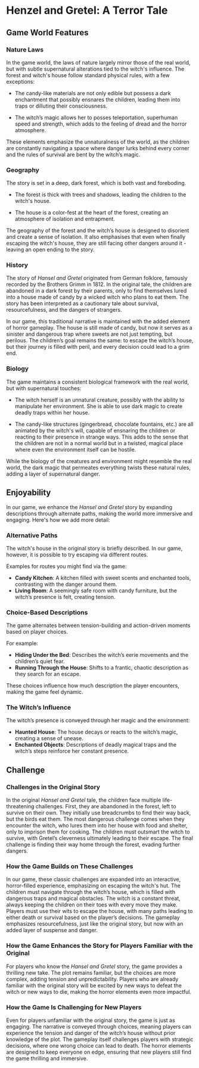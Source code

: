# Henzel and Gretel: A Terror Tale

## Game World Features

### Nature Laws
In the game world, the laws of nature largely mirror those of the real world, but with subtle supernatural alterations tied to the witch's influence. The forest and witch's house follow standard physical rules, with a few exceptions:

- The candy-like materials are not only edible but possess a dark enchantment that possibly ensnares the children, leading them into traps or dilluting their consciousness.

- The witch’s magic allows her to posses teleportation, superhuman speed and strength, which adds to the feeling of dread and the horror atmosphere.

These elements emphasize the unnaturalness of the world, as the children are constantly navigating a space where danger lurks behind every corner and the rules of survival are bent by the witch’s magic.

### Geography
The story is set in a deep, dark forest, which is both vast and foreboding.

- The forest is thick with trees and shadows, leading the children to the witch's house.

- The house is a color-fest at the heart of the forest, creating an atmosphere of isolation and entrapment.

The geography of the forest and the witch’s house is designed to disorient and create a sense of isolation.
It also emphasises that even when finally escaping the witch's house, they are still facing other dangers around it - leaving an open ending to the story.

### History
The story of *Hansel and Gretel* originated from German folklore, famously recorded by the Brothers Grimm in 1812. 
In the original tale, the children are abandoned in a dark forest by their parents, only to find themselves lured into a house made of candy by a wicked witch who plans to eat them. 
The story has been interpreted as a cautionary tale about survival, resourcefulness, and the dangers of strangers.

In our game, this traditional narrative is maintained with the added element of horror gameplay.
The house is still made of candy, but now it serves as a sinister and dangerous trap where sweets are not just tempting, but perilous.
The children’s goal remains the same: to escape the witch’s house, but their journey is filled with peril, and every decision could lead to a grim end.

### Biology
The game maintains a consistent biological framework with the real world, but with supernatural touches:

- The witch herself is an unnatural creature, possibly with the ability to manipulate her environment. She is able to use dark magic to create deadly traps within her house.

- The candy-like structures (gingerbread, chocolate fountains, etc.) are all animated by the witch's will, capable of ensnaring the children or reacting to their presence in strange ways.
  This adds to the sense that the children are not in a normal world but in a twisted, magical place where even the environment itself can be hostile.

While the biology of the creatures and environment might resemble the real world, the dark magic that permeates everything twists these natural rules, adding a layer of supernatural danger.

## Enjoyability

In our game, we enhance the *Hansel and Gretel* story by expanding descriptions through alternate paths, making the world more immersive and engaging. Here's how we add more detail:

### Alternative Paths
The witch's house in the original story is briefly described. 
In our game, however, it is possible to try escaping via different routes.

Examples for routes you might find via the game:
- **Candy Kitchen**: A kitchen filled with sweet scents and enchanted tools, contrasting with the danger around them.
- **Living Room**: A seemingly safe room with candy furniture, but the witch’s presence is felt, creating tension.

### Choice-Based Descriptions
The game alternates between tension-building and action-driven moments based on player choices.

For example:
- **Hiding Under the Bed**: Describes the witch’s eerie movements and the children’s quiet fear.
- **Running Through the House**: Shifts to a frantic, chaotic description as they search for an escape.

These choices influence how much description the player encounters, making the game feel dynamic.

### The Witch’s Influence
The witch’s presence is conveyed through her magic and the environment:
- **Haunted House**: The house decays or reacts to the witch’s magic, creating a sense of unease.
- **Enchanted Objects**: Descriptions of deadly magical traps and the witch’s steps reinforce her constant presence.

## Challenge

### Challenges in the Original Story

In the original *Hansel and Gretel* tale, the children face multiple life-threatening challenges. 
First, they are abandoned in the forest, left to survive on their own. They initially use breadcrumbs to find their way back, but the birds eat them. 
The most dangerous challenge comes when they encounter the witch, who lures them into her house with food and shelter, only to imprison them for cooking. 
The children must outsmart the witch to survive, with Gretel’s cleverness ultimately leading to their escape. 
The final challenge is finding their way home through the forest, evading further dangers.

### How the Game Builds on These Challenges

In our game, these classic challenges are expanded into an interactive, horror-filled experience, emphasizing on escaping the witch's hut.
The children must navigate through the witch’s house, which is filled with dangerous traps and magical obstacles.
The witch is a constant threat, always keeping the children on their toes with every move they make.
Players must use their wits to escape the house, with many paths leading to either death or survival based on the player’s decisions.
The gameplay emphasizes resourcefulness, just like the original story, but now with an added layer of suspense and danger.

### How the Game Enhances the Story for Players Familiar with the Original

For players who know the *Hansel and Gretel* story, the game provides a thrilling new take.
The plot remains familiar, but the choices are more complex, adding tension and unpredictability.
Players who are already familiar with the original story will be excited by new ways to defeat the witch or new ways to die, making the horror elements even more impactful.

### How the Game Is Challenging for New Players

Even for players unfamiliar with the original story, the game is just as engaging.
The narrative is conveyed through choices, meaning players can experience the tension and danger of the witch’s house without prior knowledge of the plot.
The gameplay itself challenges players with strategic decisions, where one wrong choice can lead to death.
The horror elements are designed to keep everyone on edge, ensuring that new players still find the game thrilling and immersive.
